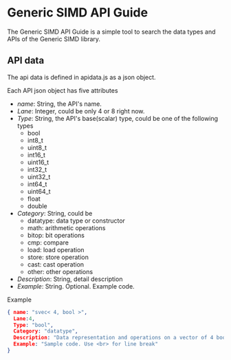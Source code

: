 # Generic SIMD API Guide

The Generic SIMD API Guide is a simple tool to search the data types and APIs of the Generic SIMD library.


## API data
The api data is defined in apidata.js as a json object.

Each API json object has five attributes
- *name*: String, the API's name.
- *Lane*: Integer, could be only 4 or 8 right now.
- *Type*: String, the API's base(scalar) type, could be one of the following types
  + bool
  + int8_t
  + uint8_t
  + int16_t
  + uint16_t
  + int32_t
  + uint32_t
  + int64_t
  + uint64_t
  + float
  + double
- *Category*: String, could be
  + datatype: data type or constructor
  + math: arithmetic operations
  + bitop: bit operations
  + cmp: compare
  + load: load operation
  + store: store operation
  + cast: cast operation
  + other: other operations
- *Description*: String, detail description
- *Example*: String. Optional. Example code.

Example
```json
{ name: "svec< 4, bool >",
  Lane:4, 
  Type: "bool",
  Category: "datatype",
  Description: "Data representation and operations on a vector of 4 boolean values. This is used in predicated vector operations. Specifically the ith value of svec<4,bool> indicates whether the ith lane of a predicated vector operation is enabled or not",
  Example: "Sample code. Use <br> for line break"
}
```